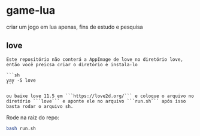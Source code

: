 # game-lua
criar um jogo em lua apenas, fins de estudo e pesquisa
## love
    Este repositório não conterá a AppImage de love no diretório love, então você preicsa criar o diretório e instala-lo

    ```sh
    yay -S love
    ```
    
    ou baixe love 11.5 em ```https://love2d.org/``` e coloque o arquivo no diretório ```love``` e aponte ele no arquivo ```run.sh``` após isso basta rodar o arquivo sh.


Rode na raiz do repo:
```sh
bash run.sh
```
